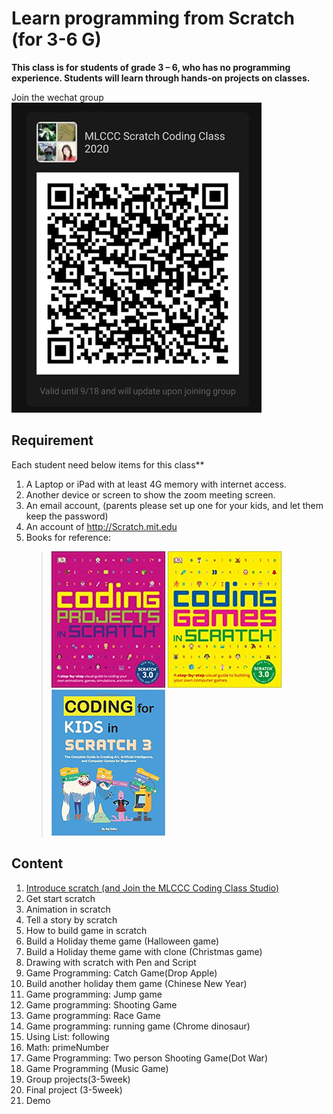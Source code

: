 # Learn programming from Scratch (for 3-6 G)


**This class is for students of grade 3 – 6, who has no programming experience.
Students will learn through hands-on projects on classes.**

Join the wechat group
![](webwxgetmsgimg.jpg)

## Requirement

 Each student need  below items for this class**

1. A Laptop or iPad with at least 4G memory with internet access.
2. Another device or screen to show the zoom meeting screen.
3. An email account, (parents please set up one for your kids, and let them keep the password)
4. An account of http://Scratch.mit.edu
5. Books for reference:
   > ![](../images/image3.png) ![](../images/image5.png) ![](../images/image6.png)

## Content

1. [Introduce scratch (and Join the MLCCC Coding Class Studio)](01.Introduce_Scratch.md)
2. Get start scratch
3. Animation in scratch
4. Tell a story by scratch
5. How to build game in scratch
6. Build a Holiday theme game (Halloween game)
7. Build a Holiday theme game with clone (Christmas game)
8. Drawing with scratch with Pen and Script
9. Game Programming: Catch Game(Drop Apple)
10. Build another holiday them game (Chinese New Year)
11. Game programming: Jump game
12. Game programming:  Shooting Game
13. Game programming: Race Game
14. Game programming: running game (Chrome dinosaur)
15. Using List: following
16. Math: primeNumber
17. Game Programming: Two person Shooting Game(Dot War)
18. Game Programming (Music Game)
19. Group projects(3-5week)
20. Final project (3-5week)
21. Demo
